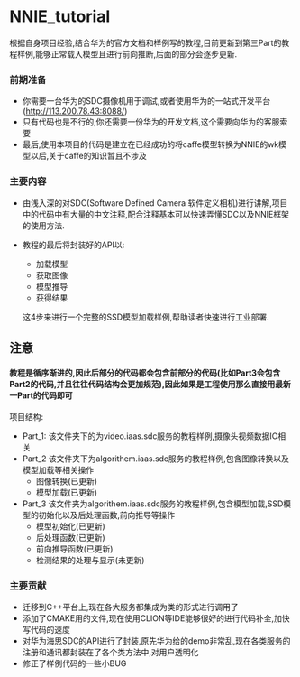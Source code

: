 # NNIE_tutorial
根据自身项目经验,结合华为的官方文档和样例写的教程,目前更新到第三Part的教程样例,能够正常载入模型且进行前向推断,后面的部分会逐步更新.
### 前期准备
- 你需要一台华为的SDC摄像机用于调试,或者使用华为的一站式开发平台(http://113.200.78.43:8088/)
- 只有代码也是不行的,你还需要一份华为的开发文档,这个需要向华为的客服索要
- 最后,使用本项目的代码是建立在已经成功的将caffe模型转换为NNIE的wk模型以后,关于caffe的知识暂且不涉及

### 主要内容
- 由浅入深的对SDC(Software Defined Camera 软件定义相机)进行讲解,项目中的代码中有大量的中文注释,配合注释基本可以快速弄懂SDC以及NNIE框架的使用方法.
- 教程的最后将封装好的API以:
   - 加载模型
   - 获取图像
   - 模型推导
   - 获得结果
   
   这4步来进行一个完整的SSD模型加载样例,帮助读者快速进行工业部署.
## 注意
#### 教程是循序渐进的,因此后部分的代码都会包含前部分的代码(比如Part3会包含Part2的代码,并且往往代码结构会更加规范),因此如果是工程使用那么直接用最新一Part的代码即可

项目结构:
- Part_1: 该文件夹下的为video.iaas.sdc服务的教程样例,摄像头视频数据IO相关
- Part_2 该文件夹下为algorithem.iaas.sdc服务的教程样例,包含图像转换以及模型加载等相关操作
  - 图像转换(已更新)
  - 模型加载(已更新)
- Part_3 该文件夹为algorithem.iaas.sdc服务的教程样例,包含模型加载,SSD模型的初始化以及后处理函数,前向推导等操作
  - 模型初始化(已更新)
  - 后处理函数(已更新)
  - 前向推导函数(已更新)
  - 检测结果的处理与显示(未更新)
### 主要贡献
- 迁移到C++平台上,现在各大服务都集成为类的形式进行调用了
- 添加了CMAKE用的文件,现在使用CLION等IDE能够很好的进行代码补全,加快写代码的速度
- 对华为海思SDC的API进行了封装,原先华为给的demo非常乱,现在各类服务的注册和通讯都封装在了各个类方法中,对用户透明化
- 修正了样例代码的一些小BUG


